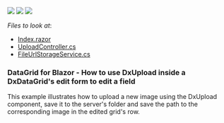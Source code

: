 <!-- default badges list -->
![](https://img.shields.io/endpoint?url=https://codecentral.devexpress.com/api/v1/VersionRange/250005144/19.2.4%2B)
[![](https://img.shields.io/badge/Open_in_DevExpress_Support_Center-FF7200?style=flat-square&logo=DevExpress&logoColor=white)](https://supportcenter.devexpress.com/ticket/details/T873926)
[![](https://img.shields.io/badge/📖_How_to_use_DevExpress_Examples-e9f6fc?style=flat-square)](https://docs.devexpress.com/GeneralInformation/403183)
<!-- default badges end -->
<!-- default file list -->
*Files to look at*:

* [Index.razor](./CS/UsingUploadEditDataGrid/Pages/Index.razor)
* [UploadController.cs](./CS/UsingUploadEditDataGrid/Controllers/UploadController.cs)
* [FileUrlStorageService.cs](./CS/UsingUploadEditDataGrid/Data/FileUrlStorageService.cs)
<!-- default file list end -->

### DataGrid for Blazor - How to use DxUpload inside a DxDataGrid's edit form to edit a field

This example illustrates how to upload a new image using the DxUpload component, save it to the server's folder and save the path to the corresponding image in the edited grid's row.

